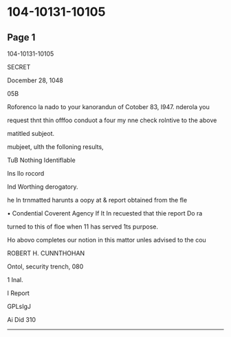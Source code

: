 # 104-10131-10105

## Page 1

104-10131-10105

SECRET

Docember 28, 1048

05B

Roforenco la nado to your kanorandun of Cotober 83, I947. nderola you

request thnt thin offfoo conduot a four my nne check rolntive to the above

matitled subjeot.

mubjeet, ulth the folloning results,

TuB Nothing Identiflable

Ins llo rocord

Ind Worthing derogatory.

he ln trnmatted harunts a oopy at & report obtained from the fle

• Condential Coverent Agency If It In recuested that thie report Do ra

turned to this of floe when 11 has served 1ts purpose.

Ho abovo completes our notion in this mattor unles advised to the cou

ROBERT H. CUNNTHOHAN

Ontol, security trench, 080

1 Inal.

I Report

GPLsIgJ

Ai Did 310

---

